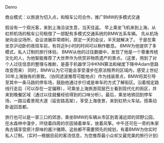 Demo

商业模式：以旅游为切入点，和租车公司合作，推广BMW的多模式交通

假设有一个观光客，来到上海洽谈生意，当天往返。
早上乘坐飞机来到上海，从虹桥机场的租车公司租借了一部配有多模式交通系统的BMW五系车辆。
先从机场驶向会议场所，会议进展异常顺利，原定一天的会议，半天就解决了。
于是在乘坐京沪动卧的夜班车前，有将近9小时的时间可以稍作歇息。
BMW为他提供了多模式，私人订制的旅行体验。
BMW从他的过往数据中，发现了他是一个尊重传统文化的人，为他智能推荐了大世界作为欣赏非物质遗产的景点。（这里，用到了对个人过往信息的整理与推断，是基于机器学习中KNN算法和梯度下降中Adam思路改变而来）
同时，BMW认为它可能会享受漫步在原法租界的区域内，感受上世纪30年上海独有的景致。（协同滤波推荐可能地点）作为线装景点，BMW将其引导至其中一条马路的停车场，鼓励他通过步行或是单车的方式了解街区。沿着规定路线行走后（可以存在一定偏移），可乘坐上海旅游双层巴士看到现代化的街区，并来到晚餐区域（通过以往就餐经验得到的口味分析）。最后，乘坐地铁回到停车场，一路沿着景观大道（延安路高架），享受上海夜景，来到虹桥火车站，搭乘动卧返回首都。

旅行也可以是一家三口的郊游，乘坐BMW的车辆从市区到青浦远郊的郊野公园，在水森林中漫步，环绕着四周的农田骑着单车，放着风筝。中午还可在一旁的朱家角古镇享受原汁原味的酱汁猪蹄。这些都不需要预先的规划，有着BMW为你实时私人订制。（实时—根据目前的客流信息，为您推荐最小众却又最完美的旅行计划）